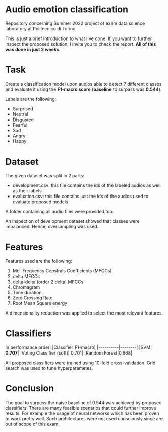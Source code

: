 # Audio emotion classification
Repository concerning Summer 2022 project of exam data science laboratory at Politecnico di Torino.

This is just a brief introduction to what I've done. If you want to further inspect the proposed solution, I invite you to check the report. __All of this was done in just 2 weeks__.

# Task
Create a classification model upon audios able to detect 7 different classes and evaluate it using the __F1-macro score__ (__baseline__ to surpass was __0.544__).

Labels are the following:
  - Surprised 
  - Neutral
  - Disgusted 
  - Fearful
  - Sad
  - Angry 
  - Happy
  
# Dataset
The given dataset was split in 2 parts:
- development.csv: this file contains the ids of the labeled audios as well as their labels.
- evaluation.csv: this file contains just the ids of the audios used to evaluate proposed models

A folder containing all audio files were provided too.

An inspection of development dataset showed that classes were imbalanced. Hence, oversampling was used.


# Features 
Features used are the following:
1. Mel-Frequency Cepstrals Coefficients (MFCCs)
2. delta MFCCs
3. delta-delta (order 2 delta) MFCCs
4. Chromagram
5. Time duration
6. Zero Crossing Rate
7. Root Mean Square energy

A dimensionality reduction was applied to select the most relevant features.

# Classifiers
In performance order:
|Classifier|F1-macro|
|----------|--------|
|SVM| __0.707__| 
|Voting Classifier (soft)| 0.701|
|Random Forest|0.668|

All proposed classifiers were trained using 10-fold cross-validation. Grid search was used to tune hyperparametes.

# Conclusion
The goal to surpass the naive baseline of 0.544 was achieved by proposed classifiers.
There are many feasible scenarios that could further improve results. For example the usage of neural networks which has been proven to work pretty well. Such architectures were not used consciously since are out of scope of this exam.
